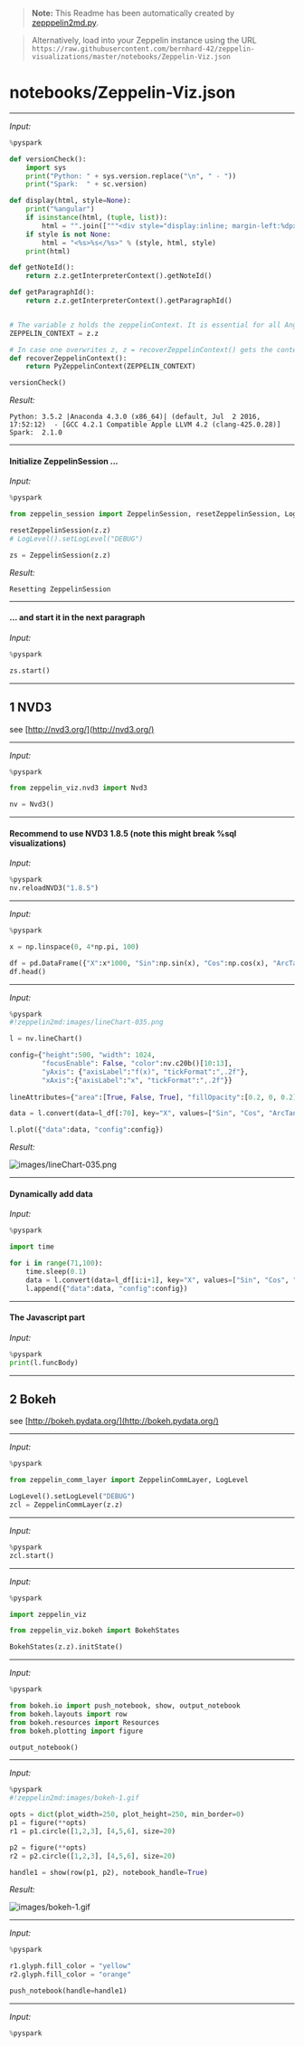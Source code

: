 >**Note:**
>This Readme has been automatically created by [zepppelin2md.py](https://github.com/bernhard-42/zeppelin2md).

>Alternatively, load into your Zeppelin instance using the URL 
>    `https://raw.githubusercontent.com/bernhard-42/zeppelin-visualizations/master/notebooks/Zeppelin-Viz.json`

# notebooks/Zeppelin-Viz.json

---


_Input:_

```python
%pyspark

def versionCheck():
    import sys
    print("Python: " + sys.version.replace("\n", " - "))
    print("Spark:  " + sc.version)

def display(html, style=None):
    print("%angular")
    if isinstance(html, (tuple, list)):
        html = "".join(["""<div style="display:inline; margin-left:%dpx">%s</div>""" % (el[1], el[0]) for el in html])
    if style is not None:
        html = "<%s>%s</%s>" % (style, html, style)
    print(html)

def getNoteId():
    return z.z.getInterpreterContext().getNoteId()

def getParagraphId():
    return z.z.getInterpreterContext().getParagraphId()


# The variable z holds the zeppelinContext. It is essential for all Angular based interactions - so let's save it :-)
ZEPPELIN_CONTEXT = z.z

# In case one overwrites z, z = recoverZeppelinContext() gets the context back
def recoverZeppelinContext():
    return PyZeppelinContext(ZEPPELIN_CONTEXT)

versionCheck()
```


_Result:_

```
Python: 3.5.2 |Anaconda 4.3.0 (x86_64)| (default, Jul  2 2016, 17:52:12)  - [GCC 4.2.1 Compatible Apple LLVM 4.2 (clang-425.0.28)]
Spark:  2.1.0

```

---

#### Initialize ZeppelinSession ...

_Input:_

```python
%pyspark

from zeppelin_session import ZeppelinSession, resetZeppelinSession, LogLevel, Logger

resetZeppelinSession(z.z)
# LogLevel().setLogLevel("DEBUG")

zs = ZeppelinSession(z.z)
```


_Result:_

```
Resetting ZeppelinSession

```

---

#### ... and start it in the next paragraph

_Input:_

```python
%pyspark

zs.start()
```


---

## 1 NVD3


see [http://nvd3.org/](http://nvd3.org/)


---


_Input:_

```python
%pyspark

from zeppelin_viz.nvd3 import Nvd3

nv = Nvd3()
```


---

#### Recommend to use NVD3 1.8.5 (note this might break %sql visualizations)

_Input:_

```python
%pyspark
nv.reloadNVD3("1.8.5")
```


---


_Input:_

```python
%pyspark

x = np.linspace(0, 4*np.pi, 100)

df = pd.DataFrame({"X":x*1000, "Sin":np.sin(x), "Cos":np.cos(x), "ArcTan":np.arctan(x-2*np.pi)/3})
df.head()
```


---


_Input:_

```python
%pyspark
#!zeppelin2md:images/lineChart-035.png

l = nv.lineChart()

config={"height":500, "width": 1024,
        "focusEnable": False, "color":nv.c20b()[10:13], 
        "yAxis": {"axisLabel":"f(x)", "tickFormat":",.2f"}, 
        "xAxis":{"axisLabel":"x", "tickFormat":",.2f"}}
        
lineAttributes={"area":[True, False, True], "fillOpacity":[0.2, 0, 0.2], "style":["dashed", "dotted", None]}

data = l.convert(data=l_df[:70], key="X", values=["Sin", "Cos", "ArcTan"],lineAttributes=lineAttributes)        

l.plot({"data":data, "config":config})
```


_Result:_

![images/lineChart-035.png](images/lineChart-035.png)

---

#### Dynamically add data

_Input:_

```python
%pyspark

import time

for i in range(71,100):
    time.sleep(0.1)
    data = l.convert(data=l_df[i:i+1], key="X", values=["Sin", "Cos", "ArcTan"], lineAttributes=lineAttributes)
    l.append({"data":data, "config":config})
```


---

#### The Javascript part

_Input:_

```python
%pyspark
print(l.funcBody)
```


---


## 2 Bokeh

see [http://bokeh.pydata.org/](http://bokeh.pydata.org/)


---


_Input:_

```python
%pyspark

from zeppelin_comm_layer import ZeppelinCommLayer, LogLevel

LogLevel().setLogLevel("DEBUG")
zcl = ZeppelinCommLayer(z.z)
```


---


_Input:_

```python
%pyspark
zcl.start()
```


---


_Input:_

```python
%pyspark

import zeppelin_viz

from zeppelin_viz.bokeh import BokehStates

BokehStates(z.z).initState()
```


---


_Input:_

```python
%pyspark

from bokeh.io import push_notebook, show, output_notebook
from bokeh.layouts import row
from bokeh.resources import Resources
from bokeh.plotting import figure

output_notebook()
```


---


_Input:_

```python
%pyspark
#!zeppelin2md:images/bokeh-1.gif

opts = dict(plot_width=250, plot_height=250, min_border=0)
p1 = figure(**opts)
r1 = p1.circle([1,2,3], [4,5,6], size=20)

p2 = figure(**opts)
r2 = p2.circle([1,2,3], [4,5,6], size=20)

handle1 = show(row(p1, p2), notebook_handle=True)
```


_Result:_

![images/bokeh-1.gif](images/bokeh-1.gif)

---


_Input:_

```python
%pyspark

r1.glyph.fill_color = "yellow"
r2.glyph.fill_color = "orange"

push_notebook(handle=handle1)
```


---


_Input:_

```python
%pyspark
```

